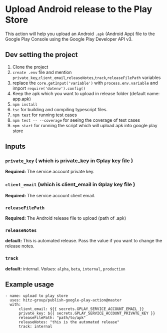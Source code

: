 # Upload Android release to the Play Store

This action will help you upload an Android `.apk` (Android App) file to the Google Play Console using the Google Play Developer API v3.

## Dev setting the project

1) Clone the project
2) `create .env` file and mention `private_key`,`client_email`,`releaseNotes`,`track`,`releaseFilePath` variables
3) replace the `core.getInput('variable')` with `process.env.variable` and import `require('dotenv').config()`
4) Keep the apk which you want to upload in release folder (default name: app.apk)
5) `npm install`
6) `tsc` for building and compiling typescript files.
7) `npm test` for running test cases
8) `npm test -- --coverage` for seeing the coverage of test cases
9) `npm start` for running the script which will upload apk into google play store

## Inputs

### `private_key` ( which is private_key in Gplay key file )

**Required:** The service account private key.

### `client_email` (which is client_email in Gplay key file )

**Required:** The service account client email.

### `releaseFilePath`

**Required:** The Android release file to upload (path of .apk)

### `releaseNotes`

**default:** This is automated release.
Pass the value if you want to change the release notes.

### `track`

**default:** internal.
_Values:_ `alpha`, `beta`, `internal`, `production`

## Example usage

    - name: upload to play store
      uses: hitz-group/publish-google-play-action@master
      with:
          client_email: ${{ secrets.GPLAY_SERVICE_ACCOUNT_EMAIL }}
          private_key: ${{ secrets.GPLAY_SERVICE_ACCOUNT_PRIVATE_KEY }}
          releaseFilePath: "path/to/apk"
          releaseNotes: "this is the automated release"
          track: internal
